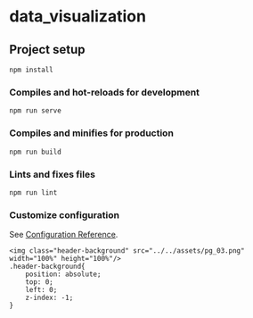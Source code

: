 # data_visualization

## Project setup
```
npm install
```

### Compiles and hot-reloads for development
```
npm run serve
```

### Compiles and minifies for production
```
npm run build
```

### Lints and fixes files
```
npm run lint
```

### Customize configuration
See [Configuration Reference](https://cli.vuejs.org/config/).

    <img class="header-background" src="../../assets/pg_03.png" width="100%" height="100%"/>
    .header-background{
        position: absolute;
        top: 0;
        left: 0;
        z-index: -1;
    }